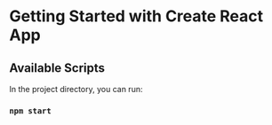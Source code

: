 # Getting Started with Create React App
## Available Scripts

In the project directory, you can run:

### `npm start`
